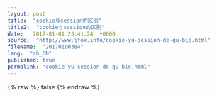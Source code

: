```yaml
---
layout: post
title:  "cookie与session的区别"
title2:  "cookie与session的区别"
date:   2017-01-01 23:41:24  +0800
source:  "http://www.jfox.info/cookie-yu-session-de-qu-bie.html"
fileName:  "20170100384"
lang:  "zh_CN"
published: true
permalink: "cookie-yu-session-de-qu-bie.html"
---
```

{% raw %}
false
{% endraw %}
